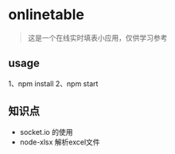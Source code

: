 # onlinetable
> 这是一个在线实时填表小应用，仅供学习参考
## usage
  1、npm install
  2、npm start
  
## 知识点

- socket.io 的使用
- node-xlsx 解析excel文件